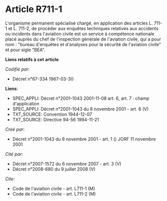 # Article R711-1

L'organisme permanent spécialisé chargé, en application des articles L. 711-1 et L. 711-2, de procéder aux enquêtes
techniques relatives aux accidents ou incidents dans l'aviation civile est un service à compétence nationale placé auprès du
chef de l'inspection générale de l'aviation civile, qui a pour nom : "bureau d'enquêtes et d'analyses pour la sécurité de
l'aviation civile" et pour sigle "BEA".

**Liens relatifs à cet article**

_Codifié par_:

  - Décret n°67-334 1967-03-30

**Liens**:

  - SPEC_APPLI: Décret n°2001-1043 2001-11-08 art. 6, art. 7 : champ d'application
  - SPEC_APPLI: Décret n°2001-1043 du 8 novembre 2001 - art. 6 (V)
  - TXT_SOURCE: Convention 1944-12-07
  - TXT_SOURCE: Directive 94-56 1994-11-21

_Créé par_:

  - Décret n°2001-1043 du 8 novembre 2001 - art. 1 () JORF 11 novembre 2001

_Cité par_:

  - Décret n°2007-1572 du 6 novembre 2007 - art. 3 (V)
  - Décret n°2008-680 du 9 juillet 2008 (V)

_Cite_:

  - Code de l'aviation civile - art. L711-1 (M)
  - Code de l'aviation civile - art. L711-2 (M)

